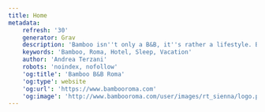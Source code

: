 ```yaml
---
title: Home
metadata:
    refresh: '30'
    generator: Grav
    description: 'Bamboo isn''t only a B&B, it''s rather a lifestyle. Bamboo is a clean luxury place at green prices. Bamboo is “green” like our avatar Puck, and is located in the centre of Rome.'
    keywords: 'Bamboo, Roma, Hotel, Sleep, Vacation'
    author: 'Andrea Terzani'
    robots: 'noindex, nofollow'
    'og:title': 'Bamboo B&B Roma'
    'og:type': website
    'og:url': 'https://www.bambooroma.com'
    'og:image': 'http://www.bambooroma.com/user/images/rt_sienna/logo.png?5a6c3c80'
---
```


